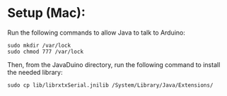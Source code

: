 # Setup (Mac):
Run the following commands to allow Java to talk to Arduino:

	sudo mkdir /var/lock
	sudo chmod 777 /var/lock

Then, from the JavaDuino directory, run the following command to install the needed library:

	sudo cp lib/librxtxSerial.jnilib /System/Library/Java/Extensions/
